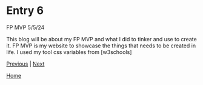# Entry 6
FP MVP 5/5/24

This blog will be about my FP MVP and what I did to tinker and use to create it. FP MVP is my website to showcase the things that needs to be created in life.
I used my tool css variables from [w3schools]


[Previous](entry05.md) | [Next](entry07.md)

[Home](../README.md)
